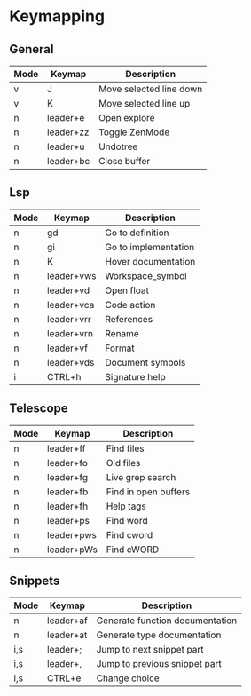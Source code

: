 # Keymapping

## General
| **Mode** | **Keymap**  | **Description**         |
|----------|-------------|-------------------------|
| v        | J           | Move selected line down |
| v        | K           | Move selected line up   |
| n        | leader+e    | Open explore            |
| n        | leader+zz   | Toggle ZenMode          |
| n        | leader+u    | Undotree                |
| n        | leader+bc   | Close buffer            |


## Lsp
| **Mode** | **Keymap**  | **Description**      |
|----------|-------------|----------------------|
| n        | gd          | Go to definition     |
| n        | gi          | Go to implementation |
| n        | K           | Hover documentation  |
| n        | leader+vws  | Workspace_symbol     |
| n        | leader+vd   | Open float           |
| n        | leader+vca  | Code action          |
| n        | leader+vrr  | References           |
| n        | leader+vrn  | Rename               |
| n        | leader+vf   | Format               |
| n        | leader+vds  | Document symbols     |
| i        | CTRL+h      | Signature help       |


## Telescope
| **Mode** | **Keymap**  | **Description**      |
|----------|-------------|----------------------|
| n        | leader+ff   | Find files           |
| n        | leader+fo   | Old files            |
| n        | leader+fg   | Live grep search     |
| n        | leader+fb   | Find in open buffers |
| n        | leader+fh   | Help tags            |
| n        | leader+ps   | Find word            |
| n        | leader+pws  | Find cword           |
| n        | leader+pWs  | Find cWORD           |


## Snippets
| **Mode** | **Keymap**  | **Description**                 |
|----------|-------------|---------------------------------|
| n        | leader+af   | Generate function documentation |
| n        | leader+at   | Generate type documentation     |
| i,s      | leader+;    | Jump to next snippet part       |
| i,s      | leader+,    | Jump to previous snippet part   |
| i,s      | CTRL+e      | Change choice                   |
